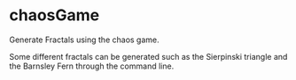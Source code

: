 # chaosGame

Generate Fractals using the chaos game. 

Some different fractals can be generated such as the Sierpinski triangle and the Barnsley Fern through the command line.
